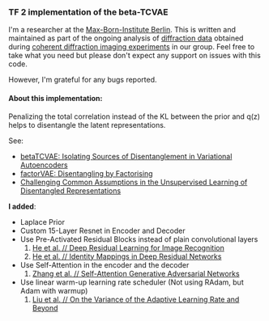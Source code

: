 ### TF 2 implementation of the beta-TCVAE ###

I'm a researcher at the [Max-Born-Institute Berlin](https://mbi-berlin.de/homepage). This is written and maintained as part of the ongoing
analysis of [diffraction data](https://en.wikipedia.org/wiki/Diffraction) obtained during
[coherent diffraction imaging experiments](https://en.wikipedia.org/wiki/Coherent_diffraction_imaging) in our group.
Feel free to take what you need but please don't expect any support on issues with this code.

However, I'm grateful for any bugs reported.

#### About this implementation:
Penalizing the total correlation instead of the KL between the prior and q(z) helps to disentangle the latent representations.

See:
* [betaTCVAE: Isolating Sources of Disentanglement in Variational Autoencoders](https://arxiv.org/abs/1802.04942)
* [factorVAE: Disentangling by Factorising](https://arxiv.org/abs/1802.05983)
* [Challenging Common Assumptions in the Unsupervised Learning of Disentangled Representations](https://arxiv.org/abs/1811.12359)

**I added**:
* Laplace Prior
* Custom 15-Layer Resnet in Encoder and Decoder
* Use Pre-Activated Residual Blocks instead of plain convolutional layers
    1) [He et al. // Deep Residual Learning for Image Recognition](https://arxiv.org/abs/1512.03385)
    2) [He et al. // Identity Mappings in Deep Residual Networks](https://arxiv.org/abs/1603.05027)
* Use Self-Attention in the encoder and the decoder
    1) [Zhang et al. // Self-Attention Generative Adversarial Networks](https://arxiv.org/abs/1805.08318)
* Use linear warm-up learning rate scheduler (Not using RAdam, but Adam with warmup)
    1) [Liu et al. // On the Variance of the Adaptive Learning Rate and Beyond](https://arxiv.org/abs/1908.03265)
